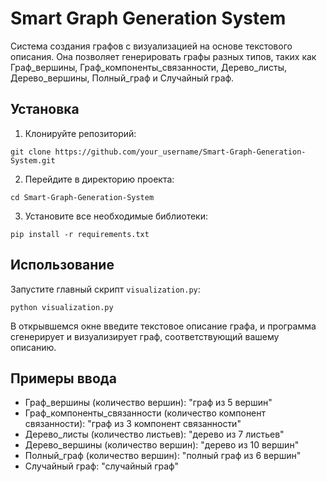 # Smart Graph Generation System

Система создания графов с визуализацией на основе текстового описания. Она позволяет генерировать графы разных типов, таких как Граф_вершины, Граф_компоненты_связанности, Дерево_листы, Дерево_вершины, Полный_граф и Случайный граф.

## Установка

1. Клонируйте репозиторий:
```
git clone https://github.com/your_username/Smart-Graph-Generation-System.git
```

2. Перейдите в директорию проекта:
```
cd Smart-Graph-Generation-System
```

3. Установите все необходимые библиотеки:
```
pip install -r requirements.txt
```

## Использование

Запустите главный скрипт `visualization.py`:
```
python visualization.py
```

В открывшемся окне введите текстовое описание графа, и программа сгенерирует и визуализирует граф, соответствующий вашему описанию.

## Примеры ввода

- Граф_вершины (количество вершин): "граф из 5 вершин"
- Граф_компоненты_связанности (количество компонент связанности): "граф  из 3 компонент связанности"
- Дерево_листы (количество листьев): "дерево из 7 листьев"
- Дерево_вершины (количество вершин): "дерево из 10 вершин"
- Полный_граф (количество вершин): "полный граф из 6 вершин"
- Случайный граф: "случайный граф"
